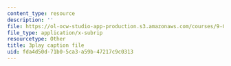 ```yaml
---
content_type: resource
description: ''
file: https://ol-ocw-studio-app-production.s3.amazonaws.com/courses/9-00sc-introduction-to-psychology-fall-2011/fda4d50d71b05ca3a59b47217c9c0313_vf1U3Nt3HQk.vtt
file_type: application/x-subrip
resourcetype: Other
title: 3play caption file
uid: fda4d50d-71b0-5ca3-a59b-47217c9c0313
---
```

